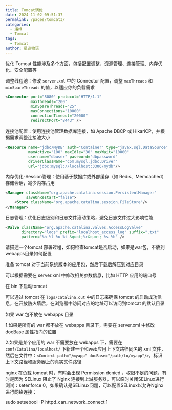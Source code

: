 ```yaml
---
title: Tomcat调优
date: 2024-11-02 09:51:37
permalink: /pages/tomcat3/
categories:
  - 运维
  - Tomcat
tags:
  - Tomcat
author: 星途物语
---
```

优化 Tomcat 性能涉及多个方面，包括配置调整、资源管理、连接管理、内存优化、安全配置等

调整线程池：修改 `server.xml` 中的 Connector 配置，调整 `maxThreads` 和 `minSpareThreads` 的值，以适应你的负载需求

```xml
<Connector port="8080" protocol="HTTP/1.1"
           maxThreads="200"
           minSpareThreads="25"
           maxConnections="10000"
           connectionTimeout="20000"
           redirectPort="8443" />
```

连接池配置：使用连接池管理数据库连接，如 Apache DBCP 或 HikariCP，并根据需求调整连接池大小

```xml
<Resource name="jdbc/MyDB" auth="Container" type="javax.sql.DataSource"
          maxActive="100" maxIdle="30" maxWait="10000"
          username="dbuser" password="dbpassword"
          driverClassName="com.mysql.jdbc.Driver"
          url="jdbc:mysql://localhost:3306/mydb"/>
```

内存优化-Session管理：使用基于数据库或外部缓存（如 Redis、Memcached）存储会话，减少内存占用

```xml
<Manager className="org.apache.catalina.session.PersistentManager"
         saveOnRestart="false">
    <Store className="org.apache.catalina.session.FileStore"/>
</Manager>
```

日志管理：优化日志级别和日志文件滚动策略，避免日志文件过大影响性能

```xml
<Valve className="org.apache.catalina.valves.AccessLogValve"
       directory="logs" prefix="localhost_access_log" suffix=".txt"
       pattern="%h %l %u %t &quot;%r&quot; %s %b" />
```

请描述一个tomcat 部署过程，如何检查tomcat是否启动，如果是war包，不放到webapps目录如何配置

准备 tomcat 对于当前系统版本的应用包，然后下载后解压到对应目录

可以根据需要在 server.xml 中修改相关参数信息，比如 HTTP 应用的端口号

在 bin 下启动tomcat

可以通过 tomcat 在 `logs/catalina.out` 中的日志来确保 tomcat 的启动成功信息，在开放防火墙后，在浏览器中访问对应的地址可以访问到tomcat 的默认目录

如果 war 包不放在 webapps 目录

1.如果是所有的 war 都不放在 webapps 目录下，需要在 server.xml 中修改 docBase 属性指向的位置

2.如果是某个应用的 war 不需要放在 webapps 下，需要在 `conf/Catalina/localhost/` 下新建一个和web应用上下文路径同名的 xml 文件，然后在文件中：`<Context path="/myapp" docBase="/path/to/myapp"/>`，标识上下文路径和服务器上的真实文件路径

nginx 在负载 tomcat 时，有时会出现 Permission denied ，权限不足的问题，有时是因为 SELinux 阻止了 Nginx 连接到上游服务器，可以临时关闭SELinux进行测试：setenforce 0，如果确认是SELinux问题，可以配置SELinux以允许Nginx进行网络连接：

sudo setsebool -P httpd_can_network_connect 1